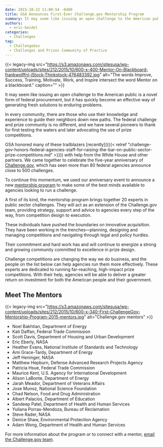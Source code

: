 ```yaml
---
date: 2015-10-22 11:00:54 -0400
title: GSA Announces First-Ever Challenge.gov Mentorship Program
summary: It may seem like issuing an open challenge to the American public is a novel form of federal procurement, but it has quickly become an effective way of generating fresh solutions to enduring problems. In every community, there are those who use their knowledge and experience to guide their neighbors down new paths. The federal
authors:
  - eric-beidel
categories:
  - Challenges
tag:
  - ChallengeGov
  - Challenges and Prizes Community of Practice
---
```


{{< legacy-img src="https://s3.amazonaws.com/sitesusa/wp-content/uploads/sites/212/2015/10/600-x-400-Mentor-On-Blackboard-frankwolffnl-iStock-Thinkstock-476483392.jpg" alt="The words Improve, Success, Training, Motivate, Work, and Inspire intersect the word Mentor on a blackboard." caption="" >}} 

It may seem like issuing an open challenge to the American public is a novel form of federal procurement, but it has quickly become an effective way of generating fresh solutions to enduring problems.

In every community, there are those who use their knowledge and experience to guide their neighbors down new paths. The federal challenge and prize community is no different, and we have several pioneers to thank for first testing the waters and later advocating the use of prize competitions.

GSA honored many of these trailblazers [recently](({{< relref "challenge-gov-honors-federal-agencies-staff-for-raising-the-bar-on-public-sector-prize-competitions.md" >}})) with help from the White House and other partners. We came together to celebrate the five-year anniversary of [Challenge.gov](https://www.challenge.gov/list/), which has seen more than 80 federal agencies announce close to 500 challenges.

To continue this momentum, we used our anniversary event to announce a new [mentorship program](https://www.challenge.gov/mentors/) to make some of the best minds available to agencies looking to run a challenge.

A first of its kind, the mentorship program brings together 20 experts in public sector challenges. They will act as an extension of the Challenge.gov team, providing strategy, support and advice to agencies every step of the way, from competition design to execution.

These individuals have pushed the boundaries on innovative acquisition. They have been working in the trenches—planning, designing and managing competitions and navigating through legal and policy hurdles.

Their commitment and hard work has and will continue to energize a strong and growing community committed to excellence in prize design.

Challenge competitions are changing the way we do business, and the people on the list below can help agencies run them more effectively. These experts are dedicated to running far-reaching, high-impact prize competitions. With their help, agencies will be able to deliver a greater return on investment for both the American people and their government.

## Meet The Mentors

{{< legacy-img src="https://s3.amazonaws.com/sitesusa/wp-content/uploads/sites/212/2015/10/600-x-340-First-ChallengeGov-Mentorship-Program-2015-mentors.jpg" alt="Challenge.gov mentors" >}}

  * Noel Bakhtian, Department of Energy
  * Kati Daffan, Federal Trade Commission
  * Scott Davis, Department of Housing and Urban Development
  * Eric Eberly, NASA
  * Heather Evans, National Institute of Standards and Technology
  * Ami Grace-Tardy, Department of Energy
  * Jeff Heninger, NASA
  * Matthew Hepburn, Defense Advanced Research Projects Agency
  * Patricia Hsue, Federal Trade Commission
  * Maurice Kent, U.S. Agency for International Development
  * Alison LaBonte, Department of Energy
  * Jarah Meador, Department of Veterans Affairs
  * Jose Munoz, National Science Foundation
  * Chad Nelson, Food and Drug Administration
  * Albert Palacios, Department of Education
  * Sandeep Patel, Department of Health and Human Services
  * Yuliana Porras-Mendoza, Bureau of Reclamation
  * Steve Rader, NASA
  * Denice Shaw, Environmental Protection Agency
  * Adam Wong, Department of Health and Human Services

For more information about the program or to connect with a mentor, [email the Challenge.gov team](mailto:challenge@gsa.gov).